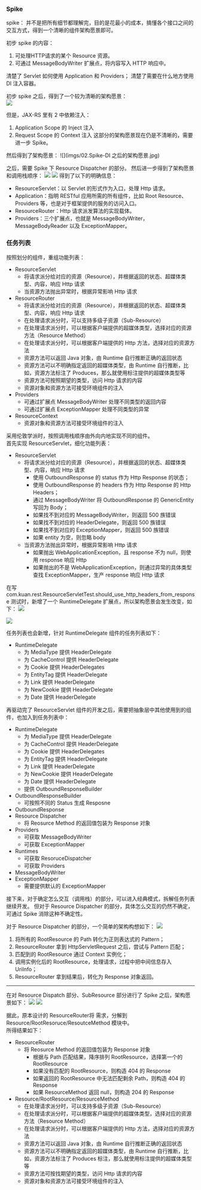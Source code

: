 ### Spike 
spike： 并不是把所有细节都理解完，目的是花最小的成本，搞懂各个接口之间的交互方式，得到一个清晰的组件架构愿景即可。

初步 spike 的内容：
1. 可处理HTTP请求的某个 Resource 资源。
2. 可通过 MessageBodyWriter 扩展点，将内容写入 HTTP 响应中。

清楚了 Servlet 如何使用 Application 和 Providers；
清楚了需要在什么地方使用 DI 注入容器。  

初步 spike 之后，得到了一个较为清晰的架构愿景：  
![](imgs/01.初步Spike之后的架构愿景.jpg)



但是，JAX-RS 里有 2 中依赖注入： 
1. Application Scope 的 Inject 注入
2. Request Scope 的 Context 注入
这部分的架构愿景现在仍是不清晰的，需要进一步 Spike。

然后得到了架构愿景：
![](imgs/02.Spike-DI 之后的架构愿景.jpg)

之后，需要 Spike 下 Resource Dispatcher 的部分。
然后进一步得到了架构愿景和调用栈顺序：
![](imgs/03.Spike-dispatch之后的架构愿景.png)
![](imgs/04.Spike-dispatch之后的时序图.jpg)
得到了以下的明确信息：
- ResourceServlet：以 Servlet 的形式作为入口，处理 Http 请求。
- Application：指明 RESTful 应用所需的所有组件，比如 Root Resource、Providers 等，也是对于框架提供的服务的访问入口。
- ResourceRouter：Http 请求派发算法的实现载体。
- Providers：三个扩展点，也就是 MessageBodyWriter，MessageBodyReader 以及 ExceptionMapper。


### 任务列表
按照划分的组件，重组功能列表：
- ResourceServlet
  - 将请求派分给对应的资源（Resource），并根据返回的状态、超媒体类型、内容，响应 Http 请求
  - 当资源方法抛出异常时，根据异常影响 Http 请求
- ResourceRouter
  - 将请求派分给对应的资源（Resource），并根据返回的状态、超媒体类型、内容，响应 Http 请求
  - 在处理请求派分时，可以支持多级子资源（Sub-Resource）
  - 在处理请求派分时，可以根据客户端提供的超媒体类型，选择对应的资源方法（Resource Method）
  - 在处理请求派分时，可以根据客户端提供的 Http 方法，选择对应的资源方法
  - 资源方法可以返回 Java 对象，由 Runtime 自行推断正确的返回状态
  - 资源方法可以不明确指定返回的超媒体类型，由 Runtime 自行推断，比如，资源方法标注了 Produces，那么就使用标注提供的超媒体类型等
  - 资源方法可按照期望的类型，访问 Http 请求的内容
  - 资源对象和资源方法可接受环境组件的注入
- Providers
  - 可通过扩展点 MessageBodyWriter 处理不同类型的返回内容
  - 可通过扩展点 ExceptionMapper 处理不同类型的异常
- ResourceContext
  - 资源对象和资源方法可接受环境组件的注入

采用伦敦学派时，按照调用栈顺序由外向内地实现不同的组件。  
首先实现 ResourceServlet，细化功能列表：
- ResourceServlet
  - 将请求派分给对应的资源（Resource），并根据返回的状态、超媒体类型、内容，响应 Http 请求
    - 使用 OutboundResponse 的 status 作为 Http Response 的状态；
    - 使用 OutboundResponse 的 headers 作为 Http Response 的 Http Headers；
    - 通过 MessageBodyWriter 将 OutboundResponse 的 GenericEntity 写回为 Body；
    - 如果找不到对应的 MessageBodyWriter，则返回 500 族错误
    - 如果找不到对应的 HeaderDelegate，则返回 500 族错误
    - 如果找不到对应的 ExceptionMapper，则返回 500 族错误
    - 如果 entity 为空，则忽略 body
  - 当资源方法抛出异常时，根据异常影响 Http 请求
    - 如果抛出 WebApplicationException，且 response 不为 null，则使用 response 响应 Http
    - 如果抛出的不是 WebApplicationException，则通过异常的具体类型查找 ExceptionMapper，生产 response 响应 Http 请求


  
在写 com.kuan.rest.ResourceServletTest.should_use_http_headers_from_response 测试时，新增了一个 RuntimeDelegate 扩展点，所以架构愿景会发生改变，如下：
![](imgs/05.增加RuntimeDelegate后的架构愿景.jpg)

![](imgs/06.增加RuntimeDelegate后的时序图.jpg)

任务列表也会新增，针对 RuntimeDelegate 组件的任务列表如下：
- RuntimeDelegate
  - 为 MediaType 提供 HeaderDelegate
  - 为 CacheControl 提供 HeaderDelegate
  - 为 Cookie 提供 HeaderDelegates
  - 为 EntityTag 提供 HeaderDelegate
  - 为 Link 提供 HeaderDelegate
  - 为 NewCookie 提供 HeaderDelegate
  - 为 Date 提供 HeaderDelegate


再驱动完了 ResourceServlet 组件的开发之后，需要把抽象层中其他使用到的组件，也加入到任务列表中：
- RuntimeDelegate
  - 为 MediaType 提供 HeaderDelegate
  - 为 CacheControl 提供 HeaderDelegate
  - 为 Cookie 提供 HeaderDelegates
  - 为 EntityTag 提供 HeaderDelegate
  - 为 Link 提供 HeaderDelegate
  - 为 NewCookie 提供 HeaderDelegate
  - 为 Date 提供 HeaderDelegate
  - 提供 OutboundResponseBuilder
- OutboundResponseBuilder
  - 可按照不同的 Status 生成 Resposne
- OutboundResponse
- Resource Dispatcher
  - 将 Reosurce Method 的返回值包装为 Response 对象
- Providers
  - 可获取 MessageBodyWriter
  - 可获取 ExceptionMapper
- Runtimes
  - 可获取 ResoruceDispatcher
  - 可获取 Providers
- MessageBodyWriter
- ExceptionMapper
  - 需要提供默认的 ExceptionMapper

接下来，对于确定怎么交互（调用栈）的部分，可以进入经典模式，拆解任务列表继续开发。
但对于 Resource Dispatcher 的部分，具体怎么交互的仍然不确定，可通过 Spike 消除这种不确定性。

对于 Resource Dispatcher 的部分，一个简单的架构构想如下：
![](imgs/07.ResourceDispatch的架构构想1.jpg)
1. 将所有的 RootResource 的 Path 转化为正则表达式的 Pattern；
2. ResourceRouter 拿到 HttpServletRequest 之后，尝试与 Pattern 匹配；
3. 匹配到的 RootResource 通过 Context 实例化；
4. 调用实例化后的 RootResource，处理请求，过程中把中间信息存入 UriInfo；
5. ResourceRouter 拿到结果后，转化为 Response 对象返回。

--- 

在对 Resource Dispatch 部分、SubResource 部分进行了 Spike 之后，架构愿景如下：
![](imgs/08.spike之后-Resource的架构愿景.png)
![](imgs/09.spike之后-Resource的时序图.jpg)

据此，原本设计的 ResourceRouter将 需求，分解到 Resource/RootResoruce/ResoutceMethod 模块中。  
所得结果如下：
- ResourceRouter
  - 将 Reosurce Method 的返回值包装为 Response 对象
    - 根据与 Path 匹配结果，降序排列 RootResource，选择第一个的 RootResource
    - 如果没有匹配的 RootResource，则构造 404 的 Response
    - 如果返回的 RootResource 中无法匹配剩余 Path，则构造 404 的 Response
    - 如果 ResourceMethod 返回 null，则构造 204 的 Response
- Resource/RootResource/ResourceMethod
  - 在处理请求派分时，可以支持多级子资源（Sub-Resource）
  - 在处理请求派分时，可以根据客户端提供的超媒体类型，选择对应的资源方法（Resource Method）
  - 在处理请求派分时，可以根据客户端提供的 Http 方法，选择对应的资源方法
  - 资源方法可以返回 Java 对象，由 Runtime 自行推断正确的返回状态
  - 资源方法可以不明确指定返回的超媒体类型，由 Runtime 自行推断，比如，资源方法标注了 Produces 标注，那么就使用标注提供的超媒体类型等
  - 资源方法可按找期望的类型，访问 Http 请求的内容
  - 资源对象和资源方法可接受环境组件的注入